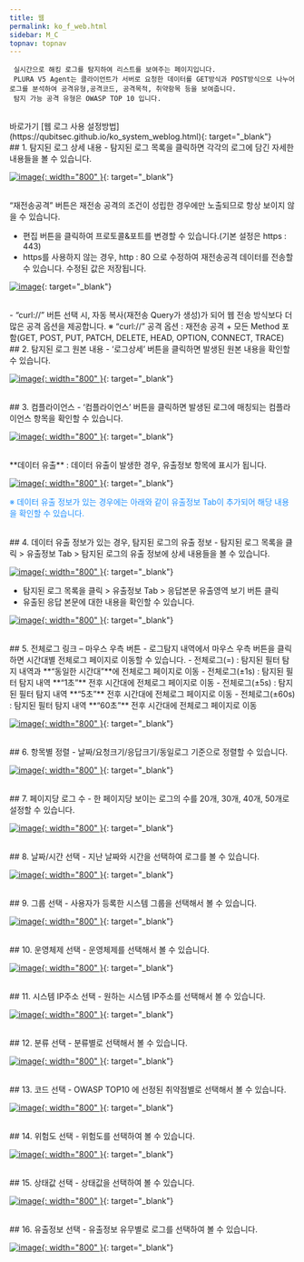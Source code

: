 ```yaml
---
title: 웹
permalink: ko_f_web.html
sidebar: M_C
topnav: topnav
---
```


     실시간으로 해킹 로그를 탐지하여 리스트를 보여주는 페이지입니다.
     PLURA V5 Agent는 클라이언트가 서버로 요청한 데이터를 GET방식과 POST방식으로 나누어 로그를 분석하여 공격유형,공격코드, 공격목적, 취약항목 등을 보여줍니다.
     탐지 가능 공격 유형은 OWASP TOP 10 입니다. 

<br />
바로가기  [웹 로그 사용 설정방법](https://qubitsec.github.io/ko_system_weblog.html){: target="_blank"}

<br />
## 1. 탐지된 로그 상세 내용
- 탐지된 로그 목록을 클릭하면 각각의 로그에 담긴 자세한 내용들을 볼 수 있습니다.

[![image](/docs/images/Manual/common/filter/web/1.png){: width="800" }](/docs/images/Manual/common/filter/web/1.png){: target="_blank"}

<br />
 “재전송공격” 버튼은 재전송 공격의 조건이 성립한 경우에만 노출되므로 항상 보이지 않을 수 있습니다.

- 편집 버튼을 클릭하여 프로토콜&포트를 변경할 수 있습니다.(기본 설정은 https : 443)
- https를 사용하지 않는 경우, http : 80 으로 수정하여 재전송공격 데이터를 전송할 수 있습니다. 수정된 값은 저장됩니다.

[![image](/docs/images/Manual/common/filter/web/2.png)](/docs/images/Manual/common/filter/web/2.png){: target="_blank"}

<br />
- “curl://” 버튼 선택 시, 자동 복사(재전송 Query가 생성)가 되어 웹 전송 방식보다 더 많은 공격 옵션을 제공합니다.
※ “curl://” 공격 옵션 : 재전송 공격 + 모든 Method 포함(GET, POST, PUT, PATCH, DELETE, HEAD, OPTION, CONNECT, TRACE)

<br />
## 2. 탐지된 로그 원본 내용
- ‘로그상세’ 버튼을 클릭하면 발생된 원본 내용을 확인할 수 있습니다.

[![image](/docs/images/Manual/common/filter/web/3.png){: width="800" }](/docs/images/Manual/common/filter/web/3.png){: target="_blank"}

<br />
## 3. 컴플라이언스
- ‘컴플라이언스’ 버튼을 클릭하면 발생된 로그에 매칭되는 컴플라이언스 항목을 확인할 수 있습니다.

[![image](/docs/images/Manual/common/filter/web/4.png){: width="800" }](/docs/images/Manual/common/filter/web/4.png){: target="_blank"}


<br />
**데이터 유출** : 데이터 유출이 발생한 경우, 유출정보 항목에 표시가 됩니다.

[![image](/docs/images/Manual/common/filter/web/5.png){: width="800" }](/docs/images/Manual/common/filter/web/5.png){: target="_blank"}

<font color='dodgerblue'> ※ 데이터 유출 정보가 있는 경우에는 아래와 같이 유출정보 Tab이 추가되어 해당 내용을 확인할 수 있습니다. </font>

<br />
## 4. 데이터 유출 정보가 있는 경우, 탐지된 로그의 유출 정보
- 탐지된 로그 목록을 클릭 > 유출정보 Tab > 탐지된 로그의 유출 정보에 상세 내용들을 볼 수 있습니다.

[![image](/docs/images/Manual/common/filter/web/6.png){: width="800" }](/docs/images/Manual/common/filter/web/6.png){: target="_blank"}

- 탐지된 로그 목록을 클릭 > 유출정보 Tab > 응답본문 유출영역 보기 버튼 클릭
- 유출된 응답 본문에 대한 내용을 확인할 수 있습니다.

[![image](/docs/images/Manual/common/filter/web/7.png){: width="800" }](/docs/images/Manual/common/filter/web/7.png){: target="_blank"}

<br />
## 5. 전체로그 링크 – 마우스 우측 버튼
- 로그탐지 내역에서 마우스 우측 버튼을 클릭하면 시간대별 전체로그 페이지로 이동할 수 있습니다.
- 전체로그(=) : 탐지된 필터 탐지 내역과 **“동일한 시간대”**에 전체로그 페이지로 이동
- 전체로그(±1s) : 탐지된 필터 탐지 내역 **“1초”** 전후 시간대에 전체로그 페이지로 이동
- 전체로그(±5s) : 탐지된 필터 탐지 내역 **“5초”** 전후 시간대에 전체로그 페이지로 이동
- 전체로그(±60s) : 탐지된 필터 탐지 내역 **“60초”** 전후 시간대에 전체로그 페이지로 이동

[![image](/docs/images/Manual/common/filter/web/8.png){: width="800" }](/docs/images/Manual/common/filter/web/8.png){: target="_blank"}

<br />
## 6. 항목별 정렬
- 날짜/요청크기/응답크기/동일로그 기준으로 정렬할 수 있습니다.

[![image](/docs/images/Manual/common/filter/web/9.png){: width="800" }](/docs/images/Manual/common/filter/web/9.png){: target="_blank"}
 
<br />
## 7. 페이지당 로그 수
- 한 페이지당 보이는 로그의 수를 20개, 30개, 40개, 50개로 설정할 수 있습니다.

[![image](/docs/images/Manual/common/filter/web/10.png){: width="800" }](/docs/images/Manual/common/filter/web/10.png){: target="_blank"}

<br />
## 8. 날짜/시간 선택
- 지난 날짜와 시간을 선택하여 로그를 볼 수 있습니다.

 [![image](/docs/images/Manual/common/filter/web/11.png){: width="800" }](/docs/images/Manual/common/filter/web/11.png){: target="_blank"}

<br />
## 9. 그룹 선택
- 사용자가 등록한 시스템 그룹을 선택해서 볼 수 있습니다.

[![image](/docs/images/Manual/common/filter/web/12.png){: width="800" }](/docs/images/Manual/common/filter/web/12.png){: target="_blank"}

 <br />
## 10. 운영체제 선택
- 운영체제를 선택해서 볼 수 있습니다.

[![image](/docs/images/Manual/common/filter/web/13.png){: width="800" }](/docs/images/Manual/common/filter/web/13.png){: target="_blank"}

<br />
## 11. 시스템 IP주소 선택
- 원하는 시스템 IP주소를 선택해서 볼 수 있습니다.

[![image](/docs/images/Manual/common/filter/web/14.png){: width="800" }](/docs/images/Manual/common/filter/web/14.png){: target="_blank"}
 
<br />
## 12. 분류 선택
- 분류별로 선택해서 볼 수 있습니다.

[![image](/docs/images/Manual/common/filter/web/15.png){: width="800" }](/docs/images/Manual/common/filter/web/15.png){: target="_blank"}
 
<br />
## 13. 코드 선택
- OWASP TOP10 에 선정된  취약점별로 선택해서 볼 수 있습니다.

[![image](/docs/images/Manual/common/filter/web/16.png){: width="800" }](/docs/images/Manual/common/filter/web/16.png){: target="_blank"}
 
<br />
## 14. 위험도 선택
- 위험도를 선택하여 볼 수 있습니다.

[![image](/docs/images/Manual/common/filter/web/17.png){: width="800" }](/docs/images/Manual/common/filter/web/17.png){: target="_blank"}
 
<br />
## 15. 상태값 선택
- 상태값을 선택하여 볼 수 있습니다.


 [![image](/docs/images/Manual/common/filter/web/18.png){: width="800" }](/docs/images/Manual/common/filter/web/18.png){: target="_blank"}

<br />
## 16. 유출정보 선택
- 유출정보 유무별로 로그를 선택하여 볼 수 있습니다.

[![image](/docs/images/Manual/common/filter/web/19.png){: width="800" }](/docs/images/Manual/common/filter/web/19.png){: target="_blank"}
 